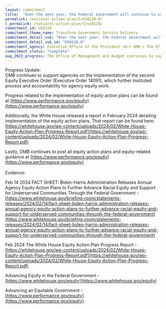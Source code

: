 ```yaml
---
layout: commitment
title:  "Over the next year, the Federal Government will continue to support agencies as they implement their equity action plans."
permalink: /national-action-plan/5/US0128-0/
c_permalink: /national-action-plan/5/us0128/
commitment_id: US0128
commitment_theme_name: Transform Government Service Delivery
commitment_detail_sub: "Over the next year, the Federal Government will continue to support agencies as they implement their equity action plans."
commitment_detail_sub_id: "US0128.0"
commitment_agency: Executive Office of the President <br> OMB / The Office of Performance and Personnel Management
commitment_status: "Complete"
aug_2023_progress: The Office of Management and Budget continues to support agencies on the implementation of the now second Equity Executive Order, which further institutes process and accountability for agency equity work. <a href="https://www.whitehouse.gov/briefing-room/presidential-actions/2023/02/16/executive-order-on-further-advancing-racial-equity-and-support-for-underserved-communities-through-the-federal-government/">https://www.whitehouse.gov/briefing-room/presidential-actions/2023/02/16/executive-order-on-further-advancing-racial-equity-and-support-for-underserved-communities-through-the-federal-government/</a><br><br>The FY24 President's Budget included proposals for equity-advancing efforts based in agency equity action plans:<a href="https://www.whitehouse.gov/briefing-room/statements-releases/2023/03/09/fact-sheet-president-bidens-budget-advances-equity/">https://www.whitehouse.gov/briefing-room/statements-releases/2023/03/09/fact-sheet-president-bidens-budget-advances-equity/</a>
---
```

Progress Update: <br>
OMB continues to support agencies on the implementation of the second Equity Executive Order (Executive Order 14091), which further instituted process and accountability for agency equity work. 
 
Progress related to the implementation of equity action plans can be found at [https://www.performance.gov/equity](https://www.performance.gov/equity)
 
Additionally, the White House released a report in February 2024 detailing implementation of the equity action plans. That report can be found here: [https://whitehouse.gov/wp-content/uploads/2024/02/White-House-Equity-Action-Plan-Progress-Report.pdf](https://whitehouse.gov/wp-content/uploads/2024/02/White-House-Equity-Action-Plan-Progress-Report.pdf)
 
Lastly, OMB continues to post all equity action plans and equity-related guidance at [https://www.performance.gov/equity](https://www.performance.gov/equity)<br>
<br>
Evidence: <br>

Feb 14 2024 FACT SHEET: Biden-⁠Harris Administration Releases Annual Agency Equity Action Plans to Further Advance Racial Equity and Support for Underserved Communities Through the Federal Government - [https://www.whitehouse.gov/briefing-room/statements-releases/2024/02/14/fact-sheet-biden-harris-administration-releases-annual-agency-equity-action-plans-to-further-advance-racial-equity-and-support-for-underserved-communities-through-the-federal-government](https://www.whitehouse.gov/briefing-room/statements-releases/2024/02/14/fact-sheet-biden-harris-administration-releases-annual-agency-equity-action-plans-to-further-advance-racial-equity-and-support-for-underserved-communities-through-the-federal-government)
 
 Feb 2024 The White House Equity Action Plan Progress Report - [https://whitehouse.gov/wp-content/uploads/2024/02/White-House-Equity-Action-Plan-Progress-Report.pdf](https://whitehouse.gov/wp-content/uploads/2024/02/White-House-Equity-Action-Plan-Progress-Report.pdf)
 
 Advancing Equity in the Federal Government - [https://www.whitehouse.gov/equity](https://www.whitehouse.gov/equity)
 
 Advancing an Equitable Government - [https://www.performance.gov/equity](https://www.performance.gov/equity)